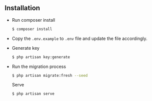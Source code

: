 ## Installation

-   Run composer install
    ```bash
    $ composer install
    ```
-   Copy the `.env.example` to `.env` file and update the file accordingly.
-   Generate key
    ```bash
    $ php artisan key:generate
    ```
-   Run the migration process
    ```bash
    $ php artisan migrate:fresh --seed
    ```
    
    Serve
    ```bash
    $ php artisan serve
    ```